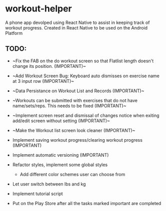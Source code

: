 # workout-helper
A phone app devolped using React Native to assist in keeping track of workout progress. 
Created in React Native to be used on the Android Platform

## TODO:
- ~Fix the FAB on the do workout screen so that Flatlist length doesn't change its position. (IMPORTANT)~ 
- ~Add Workout Screen Bug: Keyboard auto dismisses on exercise name at 3 input row (IMPORTANT)~
- ~Data Persistance on Workout List and Records (IMPORTANT)~
- ~Workouts can be submitted with exercises that do not have name/sets/reps. This needs to be fixed (IMPORTANT)~
- ~Implement screen reset and dismissal of changes notice when exiting add/edit screen without setting (IMPORTANT)~
- ~Make the Workout list screen look cleaner (IMPORTANT)~
- Implement saving workout progress/clearing workout progress (IMPORTANT)

- Implement automatic versioning (IMPORTANT)
- Refactor styles, implement some global styles
    - Add different color schemes user can choose from

- Let user switch between lbs and kg
- Implement tutorial script

- Put on the Play Store after all the tasks marked important are completed


